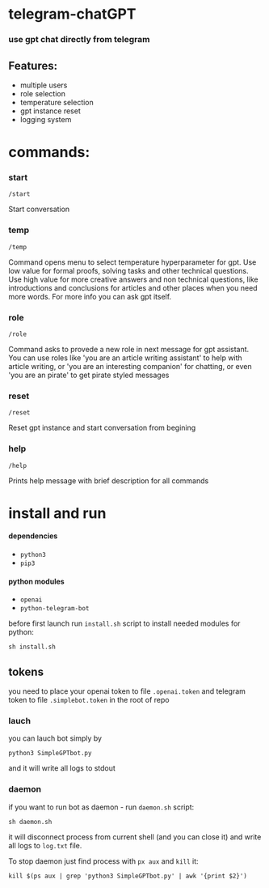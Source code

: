 # telegram-chatGPT

### use gpt chat directly from telegram
## Features:
 - multiple users
 - role selection
 - temperature selection
 - gpt instance reset
 - logging system

# commands:
### start
```
/start
```
Start conversation

### temp
```
/temp
```
Command opens menu to select temperature hyperparameter for gpt. Use low value for formal proofs, solving tasks and
other technical questions. Use high value for more creative answers and non technical questions, like
introductions and conclusions for articles and other places when you need more words. For more info
you can ask gpt itself. 

### role
```
/role
```
Command asks to provede a new role in next message for gpt assistant. You can use roles like
'you are an article writing assistant' to help with article writing, or 'you are an interesting companion'
for chatting, or even 'you are an pirate' to get pirate styled messages

### reset
```
/reset
```
Reset gpt instance and start conversation from begining

### help
```
/help
```
Prints help message with brief description for all commands

# install and run
#### dependencies
- `python3`
- `pip3`
#### python modules
- `openai`
- `python-telegram-bot`

before first launch run `install.sh` script to install needed modules for python:
```shell
sh install.sh
```
## tokens
you need to place your openai token to file `.openai.token` and telegram token to file `.simplebot.token` in the root of repo

### lauch
you can lauch bot simply by
```shell
python3 SimpleGPTbot.py
```
and it will write all logs to stdout
### daemon
if you want to run bot as daemon - run `daemon.sh` script:
```shell
sh daemon.sh
```
it will disconnect process from current shell (and you can close it) and write all logs to `log.txt` file.


To stop daemon just find process with `px aux` and `kill` it:
```shell
kill $(ps aux | grep 'python3 SimpleGPTbot.py' | awk '{print $2}')
```
